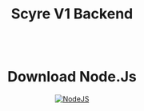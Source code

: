 <h1 align='center'>Scyre V1 Backend</h1>
<br><br>
<h1 align='center'>Download Node.Js</h1>
<p align='center'>
    <a href='https://nodejs.org/en/download/' align='center'>
        <img alt='NodeJS' src='https://media.discordapp.net/attachments/848503097885065266/848503105511227422/unknown.png?width=1005&height=565'>
    </a>
</p>
